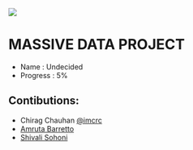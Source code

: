 ![](http://img.shields.io/badge/unicorn-approved-ff69b4.svg?style=flat)

MASSIVE DATA PROJECT
===================

- Name : Undecided
- Progress : 5%



Contibutions:
------------

- Chirag Chauhan [@imcrc](http://twitter.com/imcrc)
- [Amruta Barretto](http://www.github.com/amrutabarretto)
- [Shivali Sohoni](http://www.github.com/shivalisohoni)

